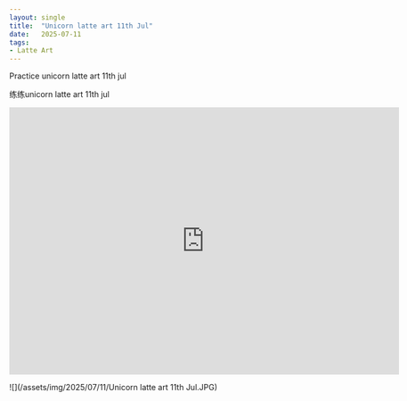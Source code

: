 ```yaml
---
layout: single
title:  "Unicorn latte art 11th Jul"
date:   2025-07-11
tags:
- Latte Art
---
```


Practice unicorn latte art 11th jul

练练unicorn latte art 11th jul

<div class="embed-container">
  <iframe
      src="https://www.youtube.com/embed/xBYbSwC69Uw"
      width="700"
      height="480"
      frameborder="0"
      allowfullscreen="true">
  </iframe>
</div>

![](/assets/img/2025/07/11/Unicorn latte art 11th Jul.JPG)
